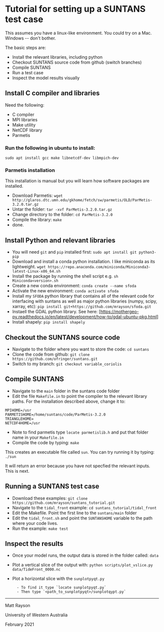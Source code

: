# Tutorial for setting up a SUNTANS test case

This assumes you have a linux-like environment. You could try on a Mac. Windows -- don't bother.

The basic steps are:
 
  - Install the relevant libraries, including python
  - Checkout SUNTANS source code from github (switch branches)
  - Compile SUNTANS
  - Run a test case
  - Inspect the model results visually

## Install C compiler and libraries

Need the following:
  
  - C compiler
  - MPI libraries
  - Make utility
  - NetCDF library
  - Parmetis

### Run the following in ubuntu to install:

`sudo apt install gcc make libnetcdf-dev libmpich-dev`

### Parmetis installation

This installation is manual but you will learn how software packages are installed.

- Download Parmetis: `wget http://glaros.dtc.umn.edu/gkhome/fetch/sw/parmetis/OLD/ParMetis-3.2.0.tar.gz`
- Untar the folder: `tar -xvf ParMetis-3.2.0.tar.gz`
- Change directory to the folder: `cd ParMetis-3.2.0`
- Compile the library: `make`
- done.

## Install Python and relevant libraries

- You will need `git` and `pip` installed first: `sudo apt install git python3-pip`
- Download and install a conda python installation. I like miniconda as its lightweight. `wget https://repo.anaconda.com/miniconda/Miniconda3-latest-Linux-x86_64.sh`
- Install the package by running the shell script e.g. `sh Miniconda<version>.sh`
- Create a new conda environment: `conda create --name sfoda`
- Activate the new environment: `conda activate sfoda`
- Install my `SFODA` python library that contains all of the relevant code for interfacing with suntans as well as major python libraries (numpy, scipy, xarray, etc): `pip install git+https://github.com/mrayson/sfoda.git`
- Instaell the GDAL python library. See here: [https://mothergeo-py.readthedocs.io/en/latest/development/how-to/gdal-ubuntu-pkg.html]
- Install shapely: `pip install shapely`


## Checkout the SUNTANS source code

 - Navigate to the folder where you want to store the code: `cd suntans`
 - Clone the code from github: `git clone https://github.com/ofringer/suntans.git`
 - Switch to my branch: `git checkout variable_coriolis`

## Compile SUNTANS

 - Navigate to the `main` folder in the suntans code folder
 - Edit the file `Makefile.in` to point the compiler to the relevant library paths. For the installation described above, change it to:

```
MPIHOME=/usr
PARMETISHOME=/home/suntans/code/ParMetis-3.2.0
TRIANGLEHOME=
NETCDF4HOME=/usr
```
 
 - Note to find parmetis type `locate parmetislib.h` and put that folder name in your `Makefile.in`
 - Compile the code by typing: `make`

This creates an executable file called `sun`. You can try running it by typing: `./sun`
 
It will return an error because you have not specfied the relevant inputs. This is next.

## Running a SUNTANS test case

- Download these examples: `git clone https://github.com/mrayson/suntans_tutorial.git`
- Navigate to the `tidal_front` example: `cd suntans_tutorial/tidal_front`
- Edit the Makefile. Point the first line to the `suntans/main` folder
- Edit the `tidal_front.sh` and point the `SUNTANSHOME` variable to the path where your code lives.
- Run the example: `make test`

## Inspect the results

- Once your model runs, the output data is stored in the folder called: `data`
- Plot a vertical slice of the output with: `python scripts/plot_vslice.py data/TideFront_0000.nc`
- Plot a horizontal slice with the `sunplotpyqt.py`

        - To find it type `locate sunplotpyqt.py`
        - Then type `<path_to_sunplotpyqt>/sunplotqypt.py`


---

Matt Rayson

University of Western Australia

February 2021






